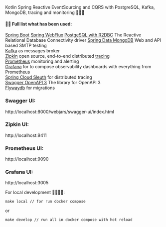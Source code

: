 Kotlin Spring Reactive EventSourcing and CQRS with PostgreSQL, Kafka, MongoDB, tracing and monitoring 👋✨💫

#### 👨‍💻 Full list what has been used:
[Spring Boot](https://spring.io/projects/spring-boot)
[Spring WebFlux](https://docs.spring.io/spring-framework/docs/current/reference/html/web-reactive.html)
[PostgeSQL with R2DBC](https://r2dbc.io/) The Reactive Relational Database Connectivity driver
[Spring Data MongoDB](https://spring.io/projects/spring-data-mongodb) Web and API based SMTP testing<br/>
[Kafka](https://spring.io/projects/spring-kafka) as messages broker<br/>
[Zipkin](https://zipkin.io/) open source, end-to-end distributed [tracing](https://opentracing.io/)<br/>
[Prometheus](https://prometheus.io/) monitoring and alerting<br/>
[Grafana](https://grafana.com/) for to compose observability dashboards with everything from Prometheus<br/>
[Spring Cloud Sleuth](https://spring.io/projects/spring-cloud-sleuth) for distributed tracing<br/>
[Swagger OpenAPI 3](https://springdoc.org/) The library for OpenAPI 3<br/>
[Flywaydb](https://flywaydb.org/) for migrations<br/>


### Swagger UI:

http://localhost:8000/webjars/swagger-ui/index.html

### Zipkin UI:

http://localhost:9411

### Prometheus UI:

http://localhost:9090

### Grafana UI:

http://localhost:3005


For local development 🙌👨‍💻🚀:

```
make local // for run docker compose
```
or
```
make develop // run all in docker compose with hot reload
```